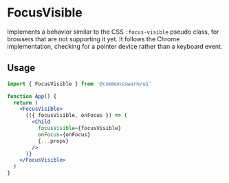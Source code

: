 # FocusVisible

Implements a behavior similar to the CSS `:focus-visible` pseudo class, for
browsers that are not supporting it yet. It follows the Chrome implementation,
checking for a pointer device rather than a keyboard event.

## Usage

```jsx
import { FocusVisible } from '@commonsswarm/ui'

function App() {
  return (
    <FocusVisible>
      {({ focusVisible, onFocus }) => (
        <Child
          focusVisible={focusVisible}
          onFocus={onFocus}
          {...props}
        />
      )}
    </FocusVisible>
  )
}
```
